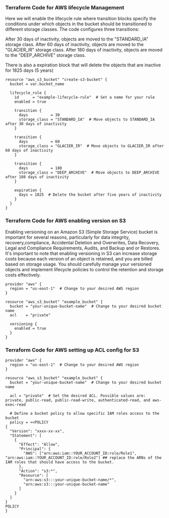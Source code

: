 
### Terraform Code for AWS lifecycle Management
Here we will enable the lifecycle rule where  transition blocks specify the conditions under which objects in the bucket should be transitioned to different storage classes. The code configures three transitions:

After 30 days of inactivity, objects are moved to the "STANDARD_IA" storage class.
After 60 days of inactivity, objects are moved to the "GLACIER_IR" storage class.
After 180 days of inactivity, objects are moved to the "DEEP_ARCHIVE" storage class.

There is also a expiration block that will delete the objects that are inactive for 1825 days (5 years(

```hcl
resource "aws_s3_bucket" "create-s3-bucket" {
  bucket = var.bucket_name

  lifecycle_rule {
    id      = "example-lifecycle-rule"  # Set a name for your rule
    enabled = true

    transition {
      days          = 30
      storage_class = "STANDARD_IA"  # Move objects to STANDARD_IA after 30 days of inactivity
    }

    transition {
      days          = 60
      storage_class = "GLACIER_IR"  # Move objects to GLACIER_IR after 60 days of inactivity
    }

    transition {
      days          = 180
      storage_class = "DEEP_ARCHIVE"  # Move objects to DEEP_ARCHIVE after 180 days of inactivity
    }

    expiration {
      days = 1825  # Delete the bucket after five years of inactivity
    }
  }
}
```

### Terraform Code for AWS enabling version on S3 
Enabling versioning on an Amazon S3 (Simple Storage Service) bucket is important for several reasons, particularly for data integrity, recovery,compliance,
Accidental Deletion and Overwrites, Data Recovery, Legal and Compliance Requirements, Audits, and Backup and or Restores.
It's important to note that enabling versioning in S3 can increase storage costs because each version of an object is retained, and you are billed based on storage usage. You should carefully manage your versioned objects and implement lifecycle policies to control the retention and storage costs effectively.

```hcl
provider "aws" {
  region = "us-east-1"  # Change to your desired AWS region
}

resource "aws_s3_bucket" "example_bucket" { 
  bucket = "your-unique-bucket-name"  # Change to your desired bucket name
  acl    = "private"

  versioning {
    enabled = true
  }
}
```
### Terraform Code for AWS setting up ACL config for S3 

```hcl
provider "aws" {
  region = "us-east-1"  # Change to your desired AWS region
}

resource "aws_s3_bucket" "example_bucket" {
  bucket = "your-unique-bucket-name"  # Change to your desired bucket name

  acl = "private"  # Set the desired ACL. Possible values are: private, public-read, public-read-write, authenticated-read, and aws-exec-read

  # Define a bucket policy to allow specific IAM roles access to the bucket
  policy = <<POLICY
{
  "Version": "xxxx-xx-xx",
  "Statement": [
    {
      "Effect": "Allow",
      "Principal": {
        "AWS": ["arn:aws:iam::YOUR_ACCOUNT_ID:role/Role1", "arn:aws:iam::YOUR_ACCOUNT_ID:role/Role2"] ## replace the ARNs of the IAM roles that should have access to the bucket.
      },
      "Action": "s3:*",
      "Resource": [
        "arn:aws:s3:::your-unique-bucket-name/*",
        "arn:aws:s3:::your-unique-bucket-name"
      ]
    }
  ]
}
POLICY
}
```
